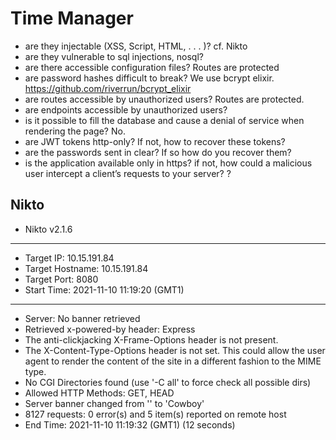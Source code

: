 # Time Manager

- are they injectable (XSS, Script, HTML, . . . )?
  cf. Nikto
- are they vulnerable to sql injections, nosql?
- are there accessible configuration files?
  Routes are protected
- are password hashes difficult to break?
  We use bcrypt elixir.
  https://github.com/riverrun/bcrypt_elixir
- are routes accessible by unauthorized users?
  Routes are protected.
- are endpoints accessible by unauthorized users?
- is it possible to fill the database and cause a denial of service when rendering the page?
  No.
- are JWT tokens http-only? If not, how to recover these tokens?
- are the passwords sent in clear? If so how do you recover them?
- is the application available only in https? if not, how could a malicious user intercept a client’s requests
  to your server? ?

## Nikto

- Nikto v2.1.6

---

- Target IP: 10.15.191.84
- Target Hostname: 10.15.191.84
- Target Port: 8080
- Start Time: 2021-11-10 11:19:20 (GMT1)

---

- Server: No banner retrieved
- Retrieved x-powered-by header: Express
- The anti-clickjacking X-Frame-Options header is not present.
- The X-Content-Type-Options header is not set. This could allow the user agent to render the content of the site in a different fashion to the MIME type.
- No CGI Directories found (use '-C all' to force check all possible dirs)
- Allowed HTTP Methods: GET, HEAD
- Server banner changed from '' to 'Cowboy'
- 8127 requests: 0 error(s) and 5 item(s) reported on remote host
- End Time: 2021-11-10 11:19:32 (GMT1) (12 seconds)
